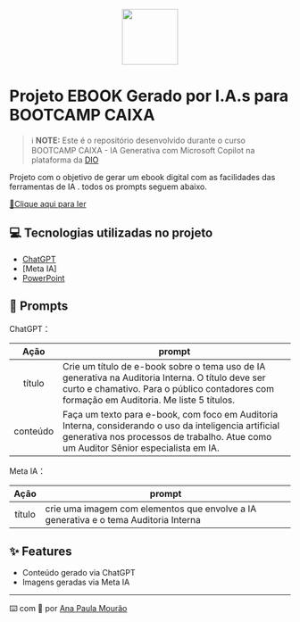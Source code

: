<p align="center">
    <img width="100" src=".github/assets/banner.png">
</p>

# Projeto EBOOK Gerado por I.A.s para BOOTCAMP CAIXA


 > ℹ️ **NOTE:** Este é o repositório desenvolvido durante o curso BOOTCAMP CAIXA - IA Generativa com Microsoft Copilot na plataforma da [DIO](https://dio.me)

Projeto com o objetivo de gerar um ebook digital com as facilidades das ferramentas de IA . todos os prompts
seguem abaixo.

<a href="[https://github.com/anapmourao/E-BOOK/blob/main/EBOOK%20IAG%20O%20FUTURO%20DA%20AUDITORIA%20INTERNA.pdf]"> 📕Clique aqui para ler</a>

## 💻 Tecnologias utilizadas no projeto

- [ChatGPT](https://chat.openai.com/) 
- [Meta IA]
- [PowerPoint](https://www.microsoft.com/en/microsoft-365/powerpoint)

## 🧠 Prompts


ChatGPT：

|   Ação   | prompt                                                                                                                                                                                                                                                                         |
| :------: | ------------------------------------------------------------------------------------------------------------------------------------------------------------------------------------------------------------------------------------------------------------------------------ |
|  título  | Crie um título de e-book sobre o tema  uso de IA generativa na Auditoria Interna.  O título deve ser curto e chamativo. Para o público contadores com formação em Auditoria.  Me liste 5 títulos.                                                        |
| conteúdo | Faça um texto para e-book, com foco em Auditoria Interna, considerando o uso da inteligencia artificial generativa nos processos de trabalho.  Atue como um Auditor Sênior especialista em IA.

Meta IA：

|  Ação  | prompt                                                                                 |
| :----: | -------------------------------------------------------------------------------------- |
| título | crie uma imagem com elementos que envolve a IA generativa e o tema Auditoria Interna |

## ✨ Features

- Conteúdo gerado via ChatGPT
- Imagens geradas via Meta IA

---

⌨️ com 💜 por [Ana Paula Mourão](https://github.com/anapmourao)
